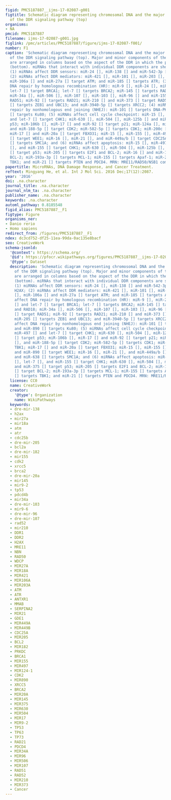 ```yaml
---
figid: PMC5187887__ijms-17-02087-g001
figtitle: Schematic diagram representing chromosomal DNA and the major components
  of the DDR signaling pathway (top)
organisms:
- NA
pmcid: PMC5187887
filename: ijms-17-02087-g001.jpg
figlink: /pmc/articles/PMC5187887/figure/ijms-17-02087-f001/
number: F1
caption: 'Schematic diagram representing chromosomal DNA and the major components
  of the DDR signaling pathway (top). Major and minor components of the DDR pathway
  are arranged in columns based on the aspect of the DDR in which the proteins participate
  (bottom). miRNAs that interact with individual DDR components are shown in magenta.
  (1) miRNAs affect DDR sensors: miR-24 [], miR-138 [] and miR-542-3p [] target H2AX;
  (2) miRNAs affect DDR mediators: miR-421 [], miR-101 [], miR-203 [], miR-18a [],
  miR-106a [] and miR-27a [] target ATM; and miR-185 [] targets ATR; (3) miRNAs affect
  DNA repair by homologous recombination (HR): miR-9 [], miR-24 [], miR-182 [] and
  let-7 [] target BRCA1; let-7 [] targets BRCA2; miR-145 [] targets RAD6 and RAD18;
  miR-34a [], miR-506 [], miR-107 [], miR-103 [], miR-96 [] and miR-155 [] target
  RAD51; miR-92 [] targets RAD21; miR-210 [] and miR-373 [] target RAD52; miR-205
  [] targets ZEB1 and UBC13; and miR-3940-5p [] targets XRCC2; (4) miRNAs affect DNA
  repair by nonhomologous end joining (NHEJ): miR-101 [] targets DNA-PK; and miR-890
  [] targets Ku80; (5) miRNAs affect cell cycle checkpoint: miR-15 [], miR-497 []
  and let-7 [] target CHK1; miR-630 [], miR-504 [], miR-125b [] and miR-375 [] target
  p53; miR-106b [], miR-17 [] and miR-92 [] target p21; miR-124a [], miR-885-5p [],
  and miR-188-5p [] target CDK2; miR-582-5p [] targets CDK1; miR-200c [] targets TBK1;
  miR-17 [] and miR-20a [] target FBXO31; miR-15 [], miR-155 [], miR-497 [], and miR-890
  [] target WEE1; miR-16 [], miR-21 [], and miR-449a/b [] target CDC25A; and miR-638
  [] targets SMC1A; and (6) miRNAs affect apoptosis: miR-15 [], miR-497 [], let-7
  [], and miR-155 [] target CHK1; miR-630 [], miR-504 [], miR-125b [], and miR-375
  [] target p53; miR-205 [] targets E2F1 and BCL-2; miR-16 [] and miR-15 [] target
  BCL-2; miR-193a-3p [] targets MCL-1; miR-155 [] targets Apaf-1; miR-200c [] targets
  TBK1; and miR-21 [] targets PTEN and PDCD4. MRN: MRE11/RAD50/NSB1 complex.'
papertitle: MicroRNAs, DNA Damage Response, and Cancer Treatment.
reftext: Mingyang He, et al. Int J Mol Sci. 2016 Dec;17(12):2087.
year: '2016'
doi: .na.character
journal_title: .na.character
journal_nlm_ta: .na.character
publisher_name: .na.character
keywords: .na.character
automl_pathway: 0.8185548
figid_alias: PMC5187887__F1
figtype: Figure
organisms_ner:
- Danio rerio
- Homo sapiens
redirect_from: /figures/PMC5187887__F1
ndex: dc3cd752-df25-11ea-99da-0ac135e8bacf
seo: CreativeWork
schema-jsonld:
  '@context': https://schema.org/
  '@id': https://pfocr.wikipathways.org/figures/PMC5187887__ijms-17-02087-g001.html
  '@type': Dataset
  description: 'Schematic diagram representing chromosomal DNA and the major components
    of the DDR signaling pathway (top). Major and minor components of the DDR pathway
    are arranged in columns based on the aspect of the DDR in which the proteins participate
    (bottom). miRNAs that interact with individual DDR components are shown in magenta.
    (1) miRNAs affect DDR sensors: miR-24 [], miR-138 [] and miR-542-3p [] target
    H2AX; (2) miRNAs affect DDR mediators: miR-421 [], miR-101 [], miR-203 [], miR-18a
    [], miR-106a [] and miR-27a [] target ATM; and miR-185 [] targets ATR; (3) miRNAs
    affect DNA repair by homologous recombination (HR): miR-9 [], miR-24 [], miR-182
    [] and let-7 [] target BRCA1; let-7 [] targets BRCA2; miR-145 [] targets RAD6
    and RAD18; miR-34a [], miR-506 [], miR-107 [], miR-103 [], miR-96 [] and miR-155
    [] target RAD51; miR-92 [] targets RAD21; miR-210 [] and miR-373 [] target RAD52;
    miR-205 [] targets ZEB1 and UBC13; and miR-3940-5p [] targets XRCC2; (4) miRNAs
    affect DNA repair by nonhomologous end joining (NHEJ): miR-101 [] targets DNA-PK;
    and miR-890 [] targets Ku80; (5) miRNAs affect cell cycle checkpoint: miR-15 [],
    miR-497 [] and let-7 [] target CHK1; miR-630 [], miR-504 [], miR-125b [] and miR-375
    [] target p53; miR-106b [], miR-17 [] and miR-92 [] target p21; miR-124a [], miR-885-5p
    [], and miR-188-5p [] target CDK2; miR-582-5p [] targets CDK1; miR-200c [] targets
    TBK1; miR-17 [] and miR-20a [] target FBXO31; miR-15 [], miR-155 [], miR-497 [],
    and miR-890 [] target WEE1; miR-16 [], miR-21 [], and miR-449a/b [] target CDC25A;
    and miR-638 [] targets SMC1A; and (6) miRNAs affect apoptosis: miR-15 [], miR-497
    [], let-7 [], and miR-155 [] target CHK1; miR-630 [], miR-504 [], miR-125b [],
    and miR-375 [] target p53; miR-205 [] targets E2F1 and BCL-2; miR-16 [] and miR-15
    [] target BCL-2; miR-193a-3p [] targets MCL-1; miR-155 [] targets Apaf-1; miR-200c
    [] targets TBK1; and miR-21 [] targets PTEN and PDCD4. MRN: MRE11/RAD50/NSB1 complex.'
  license: CC0
  name: CreativeWork
  creator:
    '@type': Organization
    name: WikiPathways
  keywords:
  - dre-mir-138
  - h2ax
  - mir27a
  - mir18a
  - atm
  - atr
  - cdc25b
  - dre-mir-205
  - bcl2a
  - dre-mir-182
  - mir155
  - cdk2
  - xrcc5
  - brca2
  - dre-mir-20a
  - mir145
  - mir9-2
  - tp53
  - pdcd4b
  - mir34a
  - dre-mir-103
  - mir9-6
  - dre-mir-96
  - dre-mir-107
  - rad52
  - mir210
  - DDR1
  - DDR2
  - H2AX
  - MRE11
  - NBN
  - RAD50
  - WDCP
  - MIR27A
  - MIR18A
  - MIR421
  - MIR106A
  - MIR203A
  - ATM
  - ATR
  - ANTXR1
  - MMAB
  - SERPINA2
  - MIR21
  - GDE1
  - MIR449A
  - MIR449B
  - CDC25A
  - MIR205
  - BCL2
  - MIR182
  - PRKDC
  - BRCA1
  - MIR155
  - MIR497
  - MIR124-1
  - CDK2
  - MIR890
  - XRCC5
  - BRCA2
  - MIR20A
  - MIR145
  - MIR375
  - MIR630
  - MIR504
  - MIR17
  - MIR9-2
  - TP53
  - TP63
  - TP73
  - RAD21
  - PDCD4
  - MIR34A
  - MIR96
  - MIR506
  - MIR107
  - RAD51
  - RAD52
  - MIR210
  - MIR373
  - Cancer
---
```

